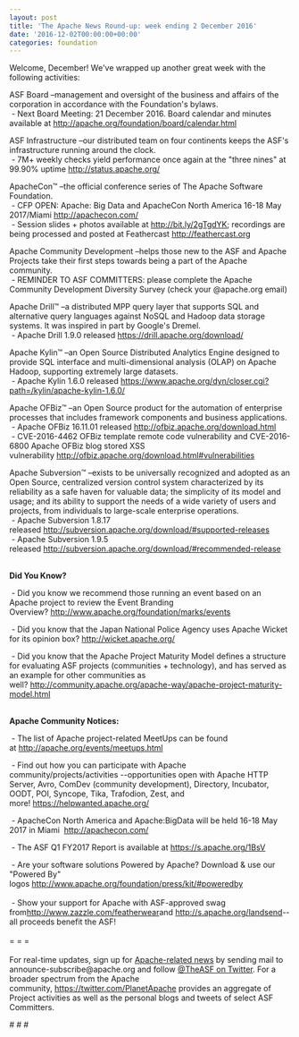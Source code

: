 ```yaml
---
layout: post
title: 'The Apache News Round-up: week ending 2 December 2016'
date: '2016-12-02T00:00:00+00:00'
categories: foundation
---
```

<p>Welcome, December! We've wrapped up another great week with the following activities:</p> 
  <div> 
    <p>ASF Board –management and oversight of the business and affairs of the corporation in accordance with the Foundation's bylaws.<br />&nbsp;- Next Board Meeting: 21 December 2016. Board calendar and minutes available at&nbsp;<a href="http://apache.org/foundation/board/calendar.html">http://apache.org/foundation/board/calendar.html</a></p> 
    <p>ASF Infrastructure –our distributed team on four continents keeps the ASF's infrastructure running around the clock.<br />&nbsp;- 7M+ weekly checks yield performance once again at the &quot;three nines&quot; at 99.90% uptime&nbsp;<a href="http://status.apache.org/">http://status.apache.org/</a></p> 
  </div> 
  <div> 
    <p><a href="http://status.apache.org/"></a>ApacheCon™ –the official conference series of The Apache Software Foundation.<br />&nbsp;- CFP OPEN: Apache: Big Data and ApacheCon North America 16-18 May 2017/Miami&nbsp;<a href="http://apachecon.com/">http://apachecon.com/</a><br />&nbsp;- Session slides + photos available at <a href="http://bit.ly/2gTgdYK">http://bit.ly/2gTgdYK</a>; recordings are being processed and posted at Feathercast&nbsp;<a href="http://feathercast.org/">http://feathercast.org</a></p> 
    <p>Apache Community Development –helps those new to the ASF and Apache Projects take their first steps towards being a part of the Apache community.<br />&nbsp;- REMINDER TO ASF COMMITTERS: please complete the Apache Community Development Diversity Survey (check your @apache.org email)</p> 
    <p>Apache Drill™ –a distributed MPP query layer that supports SQL and alternative query languages against NoSQL and Hadoop data storage systems. It was inspired in part by Google's Dremel.<br />&nbsp;- Apache Drill 1.9.0 released&nbsp;<a href="https://drill.apache.org/download/">https://drill.apache.org/download/</a></p> 
    <p>Apache Kylin™ –an Open Source Distributed Analytics Engine designed to provide SQL interface and multi-dimensional analysis (OLAP) on Apache Hadoop, supporting extremely large datasets.<br />&nbsp;- Apache Kylin 1.6.0 released&nbsp;<a href="https://www.apache.org/dyn/closer.cgi?path=/kylin/apache-kylin-1.6.0/">https://www.apache.org/dyn/closer.cgi?path=/kylin/apache-kylin-1.6.0/</a></p> 
    <p>Apache OFBiz™ –an Open Source product for the automation of enterprise processes that includes framework components and business applications.<br />&nbsp;- Apache OFBiz 16.11.01 released&nbsp;<a href="http://ofbiz.apache.org/download.html">http://ofbiz.apache.org/download.html</a><br />&nbsp;-&nbsp;CVE-2016-4462 OFBiz template remote code vulnerability and CVE-2016-6800 Apache OFBiz blog stored XSS vulnerability&nbsp;<a href="http://ofbiz.apache.org/download.html#vulnerabilities">http://ofbiz.apache.org/download.html#vulnerabilities</a></p> 
    <p>Apache Subversion™ –exists to be universally recognized and adopted as an Open Source, centralized version control system characterized by its reliability as a safe haven for valuable data; the simplicity of its model and usage; and its ability to support the needs of a wide variety of users and projects, from individuals to large-scale enterprise operations.<br />&nbsp;- Apache Subversion 1.8.17 released&nbsp;<a href="http://subversion.apache.org/download/#supported-releases">http://subversion.apache.org/download/#supported-releases</a><br />&nbsp;-&nbsp;Apache Subversion 1.9.5 released&nbsp;<a href="http://subversion.apache.org/download/#recommended-release">http://subversion.apache.org/download/#recommended-release</a></p> 
    <p><strong><br />Did You Know?</strong></p> 
    <p><a href="http://qpid.apache.org/download.html"></a></p> 
    <p>&nbsp;- Did you know we recommend those running an event based on an Apache project to review the Event Branding Overview?&nbsp;<a href="http://www.apache.org/foundation/marks/events">http://www.apache.org/foundation/marks/events</a></p> 
    <p>&nbsp;- Did you know that the Japan National Police Agency uses Apache Wicket for its opinion box?&nbsp;<a href="http://wicket.apache.org/">http://wicket.apache.org/</a></p> 
    <p>&nbsp;-&nbsp;Did you know that the Apache Project Maturity Model defines a structure for evaluating ASF projects (communities + technology), and has served as an example for other communities as well?&nbsp;<a href="http://community.apache.org/apache-way/apache-project-maturity-model.html">http://community.apache.org/apache-way/apache-project-maturity-model.html</a></p> 
    <p><strong><br />Apache Community Notices:</strong></p> 
  </div> 
  <div> 
    <div> 
      <p>&nbsp;- The list of Apache project-related MeetUps can be found at&nbsp;<a href="http://apache.org/events/meetups.html">http://apache.org/events/meetups.html</a></p> 
      <p>&nbsp;- Find out how you can participate with Apache community/projects/activities --opportunities open with&nbsp;Apache HTTP Server,&nbsp;Avro, ComDev (community development), Directory, Incubator, OODT, POI, Syncope, Tika, Trafodion, Zest, and more!&nbsp;<a href="https://helpwanted.apache.org/">https://helpwanted.apache.org/</a></p> 
    </div> 
    <p>&nbsp;- ApacheCon North America and Apache:BigData will be held 16-18 May 2017 in Miami &nbsp;<a href="http://apachecon.com/">http://apachecon.com/</a></p> 
    <p>&nbsp;- The ASF Q1 FY2017 Report is available at <a href="https://s.apache.org/1BsV">https://s.apache.org/1BsV</a></p> 
    <div>&nbsp;- Are your software solutions Powered by Apache? Download &amp; use our &quot;Powered By&quot; logos&nbsp;<a href="http://www.apache.org/foundation/press/kit/#poweredby">http://www.apache.org/foundation/press/kit/#poweredby</a></div> 
    <div><br /></div> 
    <div>&nbsp;- Show your support for Apache with ASF-approved swag from<a href="http://www.zazzle.com/featherwear">http://www.zazzle.com/featherwear</a>and&nbsp;<a href="http://s.apache.org/landsend">http://s.apache.org/landsend</a>--all proceeds benefit the ASF!&nbsp;</div> 
    <div><br /></div> 
    <div>= = =</div> 
    <div><br /></div> 
    <div>For real-time updates, sign up for <a href="http://apache.org/foundation/mailinglists.html#foundation-announce">Apache-related news</a> by sending mail to announce-subscribe@apache.org and follow <a href="https://twitter.com/TheASF">@TheASF on Twitter</a>. For a broader spectrum from the Apache community,&nbsp;<a href="http://s.apache.org/landsend">https://twitter.com/PlanetApache</a> provides an aggregate of Project activities as well as the personal blogs and tweets of select ASF Committers.</div> 
  </div> 
  <p># # #</p>
